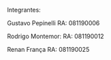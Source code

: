 Integrantes: 

Gustavo Pepinelli   RA: 081190006

Rodrigo Montemor:   RA: 081190012 

Renan França        RA: 081190025
